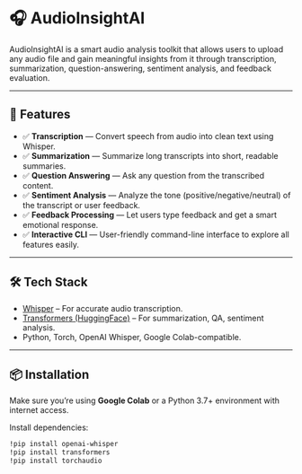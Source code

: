 # 🎧 AudioInsightAI

AudioInsightAI is a smart audio analysis toolkit that allows users to upload any audio file and gain meaningful insights from it through transcription, summarization, question-answering, sentiment analysis, and feedback evaluation.

---

## 🚀 Features

- ✅ **Transcription** — Convert speech from audio into clean text using Whisper.
- ✅ **Summarization** — Summarize long transcripts into short, readable summaries.
- ✅ **Question Answering** — Ask any question from the transcribed content.
- ✅ **Sentiment Analysis** — Analyze the tone (positive/negative/neutral) of the transcript or user feedback.
- ✅ **Feedback Processing** — Let users type feedback and get a smart emotional response.
- ✅ **Interactive CLI** — User-friendly command-line interface to explore all features easily.

---

## 🛠️ Tech Stack

- [Whisper](https://github.com/openai/whisper) – For accurate audio transcription.
- [Transformers (HuggingFace)](https://huggingface.co/transformers/) – For summarization, QA, sentiment analysis.
- Python, Torch, OpenAI Whisper, Google Colab-compatible.

---

## 📦 Installation

Make sure you’re using **Google Colab** or a Python 3.7+ environment with internet access.

Install dependencies:

```bash
!pip install openai-whisper
!pip install transformers
!pip install torchaudio
